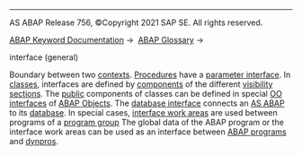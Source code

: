   

* * *

AS ABAP Release 756, ©Copyright 2021 SAP SE. All rights reserved.

[ABAP Keyword Documentation](javascript:call_link\('abenabap.htm'\)) →  [ABAP Glossary](javascript:call_link\('abenabap_glossary.htm'\)) → 

interface (general)

Boundary between two [contexts](javascript:call_link\('abenobj_context_glosry.htm'\) "Glossary Entry"). [Procedures](javascript:call_link\('abenprocedure_glosry.htm'\) "Glossary Entry") have a [parameter interface](javascript:call_link\('abenparameter_interface_glosry.htm'\) "Glossary Entry"). In [classes](javascript:call_link\('abenclass_glosry.htm'\) "Glossary Entry"), interfaces are defined by [components](javascript:call_link\('abencomponent_glosry.htm'\) "Glossary Entry") of the different [visibility sections](javascript:call_link\('abenvisibility_section_glosry.htm'\) "Glossary Entry"). The [public](javascript:call_link\('abenpublic_glosry.htm'\) "Glossary Entry") components of classes can be defined in special [OO interfaces](javascript:call_link\('abenoo_intf_glosry.htm'\) "Glossary Entry") of [ABAP Objects](javascript:call_link\('abenabap_objects_glosry.htm'\) "Glossary Entry"). The [database interface](javascript:call_link\('abendatabase_interface_glosry.htm'\) "Glossary Entry") connects an [AS ABAP](javascript:call_link\('abenas_abap_glosry.htm'\) "Glossary Entry") to its [database](javascript:call_link\('abendatabase_glosry.htm'\) "Glossary Entry"). In special cases, [interface work areas](javascript:call_link\('abeninterface_work_area_glosry.htm'\) "Glossary Entry") are used between programs of a [program group](javascript:call_link\('abenprogram_group_glosry.htm'\) "Glossary Entry") The global data of the ABAP program or the interface work areas can be used as an interface between [ABAP programs](javascript:call_link\('abenabap_program_glosry.htm'\) "Glossary Entry") and [dynpros](javascript:call_link\('abendynpro_glosry.htm'\) "Glossary Entry").
